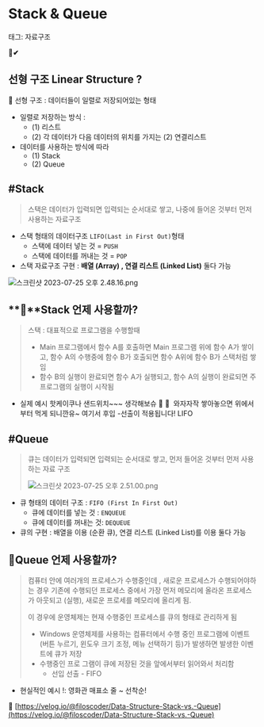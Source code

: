 # Stack & Queue

태그: 자료구조

**📌✔**

## 선형 구조 Linear Structure ?

**📌** 선형 구조 : 데이터들이 일렬로 저장되어있는 형태

- 일렬로 저장하는 방식 :
    - (1) 리스트
    - (2) 각 데이터가 다음 데이터의 위치를 가지는 (2) 연결리스트
- 데이터를 사용하는 방식에 따라
    - (1) Stack
    - (2) Queue

## #Stack

> 스택은 데이터가 입력되면 입력되는 순서대로 쌓고, 나중에 들어온 것부터 먼저 사용하는 자료구조
> 
- 스택 형태의 데이터구조 `LIFO(Last in First Out)`형태
    - 스택에 데이터 넣는 것 = `PUSH`
    - 스택에 데이터를 꺼내는 것 = `POP`
- 스택 자료구조 구현 : **배열 (Array) , 연결 리스트 (Linked List)** 둘다 가능

![스크린샷 2023-07-25 오후 2.48.16.png](Stack%20&%20Queue%20f211a94bf3294f4c9ad8b223a29a1490/%25E1%2584%2589%25E1%2585%25B3%25E1%2584%258F%25E1%2585%25B3%25E1%2584%2585%25E1%2585%25B5%25E1%2586%25AB%25E1%2584%2589%25E1%2585%25A3%25E1%2586%25BA_2023-07-25_%25E1%2584%258B%25E1%2585%25A9%25E1%2584%2592%25E1%2585%25AE_2.48.16.png)

## **📌**Stack 언제 사용할까?

> 스택 : 대표적으로 프로그램을 수행할때
> 
> - Main 프로그램에서 함수 A를 호출하면 Main 프로그램 위에 함수 A가 쌓이고, 함수 A의 수행중에 함수 B가 호출되면 함수 A위에 함수 B가 스택처럼 쌓임
> - 함수 B의 실행이 완료되면 함수 A가 실행되고, 함수 A의 실행이 완료되면 주 프로그램의 실행이 시작됨
- 실제 예시 핫케이쿠나 샌드위치~~~ 생각해보슈 🥞 🥪  와자자작 쌓아놓으면 위에서부터 먹게 되니깐유~ 여기서 후입 -선출이 적용됩니다! LIFO

## #Queue

> 큐는 데이터가 입력되면 입력되는 순서대로 쌓고, 먼저 들어온 것부터 먼저 사용하는 자료 구조
> 
> 
> ![스크린샷 2023-07-25 오후 2.51.00.png](Stack%20&%20Queue%20f211a94bf3294f4c9ad8b223a29a1490/%25E1%2584%2589%25E1%2585%25B3%25E1%2584%258F%25E1%2585%25B3%25E1%2584%2585%25E1%2585%25B5%25E1%2586%25AB%25E1%2584%2589%25E1%2585%25A3%25E1%2586%25BA_2023-07-25_%25E1%2584%258B%25E1%2585%25A9%25E1%2584%2592%25E1%2585%25AE_2.51.00.png)
> 
- 큐 형태의 데이터 구조 : `FIFO (First In First Out)`
    - 큐에 데이터를 넣는 것 : `ENQUEUE`
    - 큐에 데이터를 꺼내는 것: `DEQUEUE`
- 큐의 구현 : 배열을 이용 (순환 큐), 연결 리스트 (Linked List)를 이용  둘다 가능

## **📌Queue** 언제 사용할까?

> 컴퓨터 안에 여러개의 프로세스가 수행중인데 , 새로운 프로세스가 수행되어야하는 경우 기존에 수행되던 프로세스 중에서 가장 먼저 메모리에 올라온 프로세스가 아웃되고 (실행), 새로운 프로세를 메모리에 올리게 됨.
> 
> 
> 이 경우에 운영체제는 현재 수행중인 프로세스를 큐의 형태로 관리하게 됨
> 
> - Windows 운영체제를 사용하는 컴퓨터에서 수행 중인 프로그램에 이벤트 (버튼 누르기, 윈도우 크기 조정, 메뉴 선택하기 등)가 발생하면 발생한 이벤트에 큐가 저장
> - 수행중인 프로 그램이 큐에 저장된 것을 앞에서부터 읽어와서 처리함
>     - 선입 선출 - FIFO
- 현실적인 예시 !: 영화관 매표소 줄 ~ 선착순!

🔗 [https://velog.io/@filoscoder/Data-Structure-Stack-vs.-Queue](https://velog.io/@filoscoder/Data-Structure-Stack-vs.-Queue)